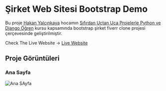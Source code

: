 # Şirket Web Sitesi Bootstrap Demo

Bu proje [Hakan Yalçınkaya](https://github.com/hakanyalcinkaya) hocamın [Sıfırdan Uçtan Uca Projelerle Python ve Django Öğren](https://www.udemy.com/course/full-stack-sifirdan-projelerle-uctan-uca-python-ve-django-egitimi/) kursu kapsamında bootstrap şirket fiverr clone projesi çerçevesinde geliştirilmiştir.

Check The Live Website -> [Live Website](https://lucky-syrniki-51b2d0.netlify.app/bootstrap-homework/fiverr-clone-bootstrap/index.html)

## Proje Görüntüleri

### Ana Sayfa

![Ana SAyfa](https://i.imgur.com/giU5J2E.jpeg)

